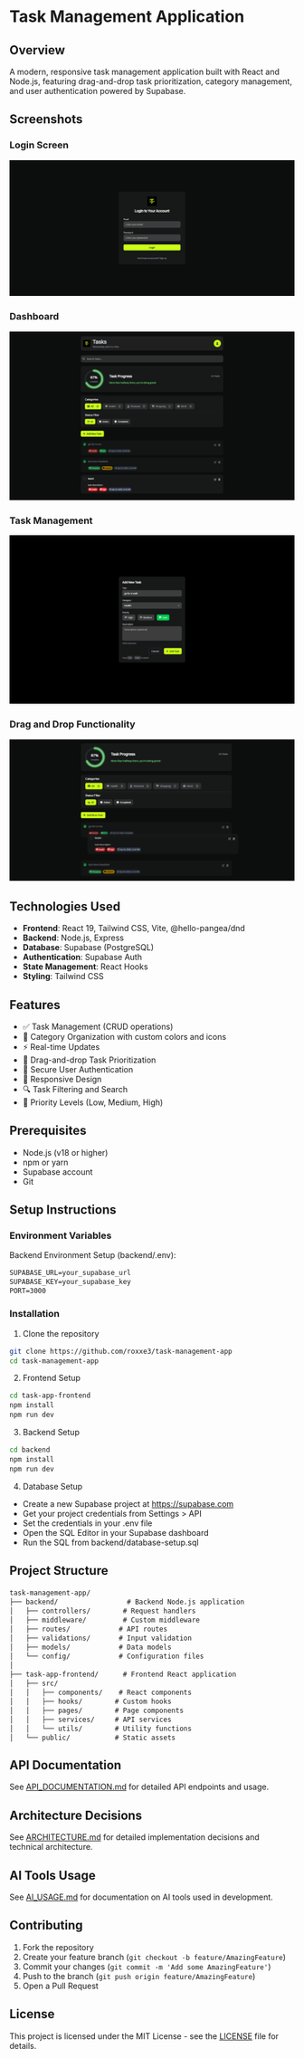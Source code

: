 # Task Management Application

## Overview
A modern, responsive task management application built with React and Node.js, featuring drag-and-drop task prioritization, category management, and user authentication powered by Supabase.

## Screenshots

### Login Screen
![Login Screen](login.png)

### Dashboard
![Dashboard View](dashboard.png)

### Task Management
![Task Management](addtask.png)

### Drag and Drop Functionality
![Drag and Drop](drag&drop.png)

## Technologies Used
- **Frontend**: React 19, Tailwind CSS, Vite, @hello-pangea/dnd
- **Backend**: Node.js, Express
- **Database**: Supabase (PostgreSQL)
- **Authentication**: Supabase Auth
- **State Management**: React Hooks
- **Styling**: Tailwind CSS

## Features
- ✅ Task Management (CRUD operations)
- 🎨 Category Organization with custom colors and icons
- ⚡ Real-time Updates
- 🔄 Drag-and-drop Task Prioritization
- 🔐 Secure User Authentication
- 📱 Responsive Design
- 🔍 Task Filtering and Search
- 🎯 Priority Levels (Low, Medium, High)

## Prerequisites
- Node.js (v18 or higher)
- npm or yarn
- Supabase account
- Git

## Setup Instructions

### Environment Variables

Backend Environment Setup (backend/.env):
```env
SUPABASE_URL=your_supabase_url
SUPABASE_KEY=your_supabase_key
PORT=3000
```

### Installation

1. Clone the repository
```bash
git clone https://github.com/roxxe3/task-management-app
cd task-management-app
```

2. Frontend Setup
```bash
cd task-app-frontend
npm install
npm run dev
```

3. Backend Setup
```bash
cd backend
npm install
npm run dev
```

4. Database Setup
- Create a new Supabase project at https://supabase.com
- Get your project credentials from Settings > API
- Set the credentials in your .env file
- Open the SQL Editor in your Supabase dashboard
- Run the SQL from backend/database-setup.sql

## Project Structure

```
task-management-app/
├── backend/                 # Backend Node.js application
│   ├── controllers/        # Request handlers
│   ├── middleware/         # Custom middleware
│   ├── routes/            # API routes
│   ├── validations/       # Input validation
│   ├── models/            # Data models
│   └── config/            # Configuration files
│
├── task-app-frontend/      # Frontend React application
│   ├── src/
│   │   ├── components/    # React components
│   │   ├── hooks/        # Custom hooks
│   │   ├── pages/        # Page components
│   │   ├── services/     # API services
│   │   └── utils/        # Utility functions
│   └── public/           # Static assets
```

## API Documentation
See [API_DOCUMENTATION.md](./API_DOCUMENTATION.md) for detailed API endpoints and usage.

## Architecture Decisions
See [ARCHITECTURE.md](./ARCHITECTURE.md) for detailed implementation decisions and technical architecture.

## AI Tools Usage
See [AI_USAGE.md](./AI_USAGE.md) for documentation on AI tools used in development.

## Contributing
1. Fork the repository
2. Create your feature branch (`git checkout -b feature/AmazingFeature`)
3. Commit your changes (`git commit -m 'Add some AmazingFeature'`)
4. Push to the branch (`git push origin feature/AmazingFeature`)
5. Open a Pull Request

## License
This project is licensed under the MIT License - see the [LICENSE](LICENSE) file for details.